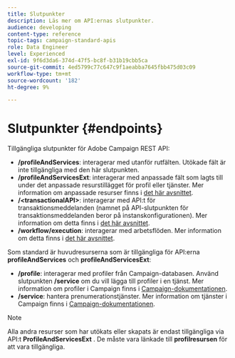 ```yaml
---
title: Slutpunkter
description: Läs mer om API:ernas slutpunkter.
audience: developing
content-type: reference
topic-tags: campaign-standard-apis
role: Data Engineer
level: Experienced
exl-id: 9f6d3da6-374d-47f5-bc8f-b31b19cbb5ca
source-git-commit: 4ed5799c77c647c9f1aeabba7645fbb475d03c09
workflow-type: tm+mt
source-wordcount: '182'
ht-degree: 9%

---
```


# Slutpunkter {#endpoints}

Tillgängliga slutpunkter för Adobe Campaign REST API:

* **/profileAndServices**: interagerar med utanför rutfälten. Utökade fält är inte tillgängliga med den här slutpunkten.
* **/profileAndServicesExt**: interagerar med anpassade fält som lagts till under det anpassade resurstillägget för profil eller tjänster. Mer information om anpassade resurser finns i [det här avsnittet](custom-resources.md).
* **/&lt;transactionalAPI>**: interagerar med API:t för transaktionsmeddelanden (namnet på API-slutpunkten för transaktionsmeddelanden beror på instanskonfigurationen). Mer information om detta finns i [det här avsnittet](managing-transactional-messages.md).
* **/workflow/execution**: interagerar med arbetsflöden. Mer information om detta finns i [det här avsnittet](controlling-a-workflow.md).

Som standard är huvudresurserna som är tillgängliga för API:erna **profileAndServices** och **profileAndServicesExt**:

* **/profile**: interagerar med profiler från Campaign-databasen. Använd slutpunkten **/service** om du vill lägga till profiler i en tjänst. Mer information om profiler i Campaign finns i [Campaign-dokumentationen](https://helpx.adobe.com/campaign/standard/audiences/using/about-profiles.html).
* **/service**: hantera prenumerationstjänster. Mer information om tjänster i Campaign finns i [Campaign-dokumentationen](https://helpx.adobe.com/campaign/standard/audiences/using/creating-a-service.html).

>[!NOTE]
>
>Alla andra resurser som har utökats eller skapats är endast tillgängliga via API:t **ProfileAndServicesExt** . De måste vara länkade till **profilresursen** för att vara tillgängliga.
